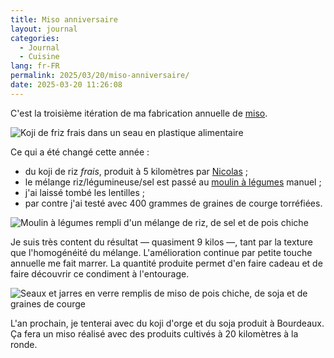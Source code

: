 ```yaml
---
title: Miso anniversaire
layout: journal
categories:
  - Journal
  - Cuisine
lang: fr-FR
permalink: 2025/03/20/miso-anniversaire/
date: 2025-03-20 11:26:08
---
```


C'est la troisième itération de ma fabrication annuelle de [miso](https://fr.wikipedia.org/wiki/Miso).

![Koji de friz frais dans un seau en plastique alimentaire](/images/2025/03/koji-riz-frais.webp)

Ce qui a été changé cette année : 
- du koji de riz _frais_, produit à 5 kilomètres par [Nicolas](https://www.champidici.fr/) ;
- le mélange riz/légumineuse/sel est passé au [moulin à légumes](https://fr.wikipedia.org/wiki/Moulin_%C3%A0_l%C3%A9gumes) manuel ;
- j'ai laissé tombé les lentilles ;
- par contre j'ai testé avec 400 grammes de graines de courge torréfiées.

![Moulin à légumes rempli d'un mélange de riz, de sel et de pois chiche](/images/2025/03/melange-pois-chiche-sel-koji.webp)

Je suis très content du résultat — quasiment 9 kilos —, tant par la texture que l'homogénéité du mélange. L'amélioration continue par petite touche annuelle me fait marrer. La quantité produite permet d'en faire cadeau et de faire découvrir ce condiment à l'entourage.

![Seaux et jarres en verre remplis de miso de pois chiche, de soja et de graines de courge](/images/2025/03/miso.webp)

L'an prochain, je tenterai avec du koji d'orge et du soja produit à Bourdeaux. Ça fera un miso réalisé avec des produits cultivés à 20 kilomètres à la ronde.

